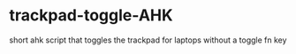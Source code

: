 # trackpad-toggle-AHK
short ahk script that toggles the trackpad for laptops without a toggle fn key
